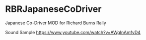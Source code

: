 # RBRJapaneseCoDriver
Japanese Co-Driver MOD for Richard Burns Rally

Sound Sample
https://www.youtube.com/watch?v=AWgInAmfvD4
